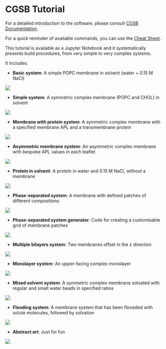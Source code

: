 # CGSB Tutorial

For a detailed introduction to the software, please consult [CGSB Documentation](../CGSB_Documentation.pdf).

For a quick reminder of available commands, you can use the [Cheat Sheet](../CGSB_Cheat_Sheet.pdf).

This tutorial is available as a Jupyter Notebook and it systematically presents build procedures, from very simple to very complex systems.

It includes:

* **Basic system**: A simple POPC membrane in solvent (water + 0.15 M NaCl)

![](../figures/basic_system.png)

* **Simple system**: A symmetric complex membrane (POPC and CHOL) in solvent

![](../figures/simple_system.png)

* **Membrane with protein system**: A symmetric complex membrane with a specified membrane APL and a transmembrane protein

![](../figures/protein_in_membrane.png)

* **Asymmetric membrane system**: An asymmetric complex membrane with bespoke APL values in each leaflet

![](../figures/asymmetric_membrane.png)

* **Protein in solvent**: A protein in water and 0.15 M NaCl, without a membrane

![](../figures/protein_in_solvent.png)

* **Phase-separated system**: A membrane with defined patches of different compositions

![](../figures/phase_separated_system.png)

* **Phase-separated system generator**: Code for creating a customisable grid of membrane patches

![](../figures/phase_separated_generator.png)

* **Multiple bilayers system**: Two membranes offset in the z direction

![](../figures/multiple_bilayers.png)

* **Monolayer system**: An upper-facing complex monolayer

![](../figures/monolayer.png)

* **Mixed solvent system**: A symmetric complex membrane solvated with regular and small water beads in specified ratios

![](../figures/mixed_solvent.png)

* **Flooding system**: A membrane system that has been flooeded with solute molecules, followed by solvation

![](../figures/flooding_system.png)

* **Abstract art**: Just for fun

![](../figures/abstract_art.png)
